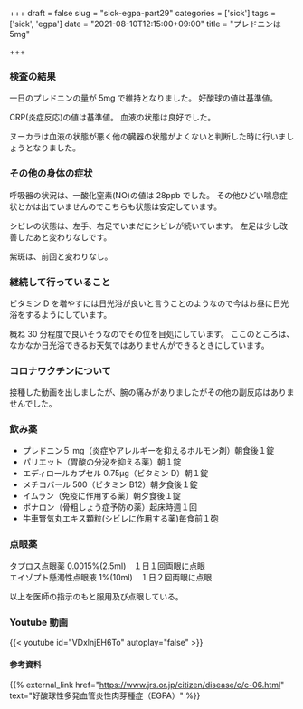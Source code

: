 +++
draft = false
slug = "sick-egpa-part29"
categories = ['sick']
tags = ['sick', 'egpa']
date = "2021-08-10T12:15:00+09:00"
title = "プレドニンは5mg"

+++

### 検査の結果

一日のプレドニンの量が 5mg で維持となりました。
好酸球の値は基準値。

<!--more-->

CRP(炎症反応)の値は基準値。
血液の状態は良好でした。

ヌーカラは血液の状態が悪く他の臓器の状態がよくないと判断した時に行いましょうとなりました。

### その他の身体の症状

呼吸器の状況は、一酸化窒素(NO)の値は 28ppb でした。
その他ひどい喘息症状とかは出ていませんのでこちらも状態は安定しています。

シビレの状態は、左手、右足でいまだにシビレが続いています。
左足は少し改善したあと変わりなしです。

紫斑は、前回と変わりなし。

### 継続して行っていること

ビタミン D を増やすには日光浴が良いと言うことのようなので今はお昼に日光浴をするようにしています。

概ね 30 分程度で良いそうなのでその位を目処にしています。
ここのところは、なかなか日光浴できるお天気ではありませんができるときにしています。

### コロナワクチンについて

接種した動画を出しましたが、腕の痛みがありましたがその他の副反応はありませんでした。

### 飲み薬

- プレドニン５ mg（炎症やアレルギーを抑えるホルモン剤）朝食後１錠
- パリエット（胃酸の分泌を抑える薬）朝１錠
- エディロールカプセル 0.75μg（ビタミン D）朝１錠
- メチコバール 500（ビタミン B12）朝夕食後１錠
- イムラン（免疫に作用する薬）朝夕食後１錠
- ボナロン（骨粗しょう症予防の薬）起床時週１回
- 牛車腎気丸エキス顆粒(シビレに作用する薬)毎食前１砲

### 点眼薬

タプロス点眼薬 0.0015%(2.5ml)　１日１回両眼に点眼  
エイゾプト懸濁性点眼液 1%(10ml)　１日２回両眼に点眼

以上を医師の指示のもと服用及び点眼している。

### Youtube 動画

{{< youtube id="VDxlnjEH6To" autoplay="false" >}}

#### 参考資料

{{% external_link href="https://www.jrs.or.jp/citizen/disease/c/c-06.html" text="好酸球性多発血管炎性肉芽種症（EGPA）" %}}
